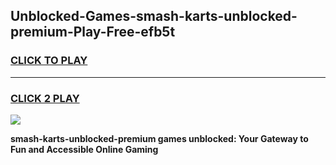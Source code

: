 
## Unblocked-Games-smash-karts-unblocked-premium-Play-Free-efb5t
<h3>
<a href="https://premium76.site?title=smash-karts-unblocked-premium&ref=18A1">CLICK TO PLAY</a></h3>
<hr>

<h3>
<a href="https://premium76.site?title=smash-karts-unblocked-premium&ref=18A1">CLICK 2 PLAY</a>
  
</h3>

<a href="https://premium76.site?title=smash-karts-unblocked-premium&ref=18A1"><img src="https://clearcache.store/games.png"></a>


**smash-karts-unblocked-premium games unblocked: Your Gateway to Fun and Accessible Online Gaming**
